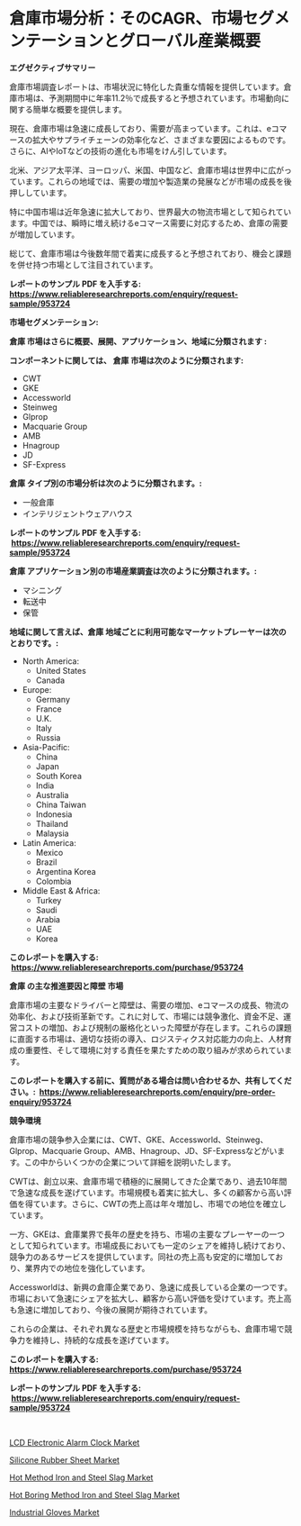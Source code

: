 <p><h1>倉庫市場分析：そのCAGR、市場セグメンテーションとグローバル産業概要</h1></p><p><strong>エグゼクティブサマリー</strong></p>
<p><p>倉庫市場調査レポートは、市場状況に特化した貴重な情報を提供しています。倉庫市場は、予測期間中に年率11.2％で成長すると予想されています。市場動向に関する簡単な概要を提供します。</p><p>現在、倉庫市場は急速に成長しており、需要が高まっています。これは、eコマースの拡大やサプライチェーンの効率化など、さまざまな要因によるものです。さらに、AIやIoTなどの技術の進化も市場をけん引しています。</p><p>北米、アジア太平洋、ヨーロッパ、米国、中国など、倉庫市場は世界中に広がっています。これらの地域では、需要の増加や製造業の発展などが市場の成長を後押ししています。</p><p>特に中国市場は近年急速に拡大しており、世界最大の物流市場として知られています。中国では、瞬時に増え続けるeコマース需要に対応するため、倉庫の需要が増加しています。</p><p>総じて、倉庫市場は今後数年間で着実に成長すると予想されており、機会と課題を併せ持つ市場として注目されています。</p></p>
<p><strong>レポートのサンプル PDF を入手する: <a href="https://www.reliableresearchreports.com/enquiry/request-sample/953724">https://www.reliableresearchreports.com/enquiry/request-sample/953724</a></strong></p>
<p><strong>市場セグメンテーション:</strong></p>
<p><strong> 倉庫 市場はさらに概要、展開、アプリケーション、地域に分類されます :</strong></p>
<p><strong>コンポーネントに関しては、 倉庫 市場は次のように分類されます: &nbsp;</strong></p>
<p><ul><li>CWT</li><li>GKE</li><li>Accessworld</li><li>Steinweg</li><li>Glprop</li><li>Macquarie Group</li><li>AMB</li><li>Hnagroup</li><li>JD</li><li>SF-Express</li></ul></p>
<p><strong> 倉庫 タイプ別の市場分析は次のように分類されます。:</strong></p>
<p><ul><li>一般倉庫</li><li>インテリジェントウェアハウス</li></ul></p>
<p><strong>レポートのサンプル PDF を入手する: &nbsp;<a href="https://www.reliableresearchreports.com/enquiry/request-sample/953724">https://www.reliableresearchreports.com/enquiry/request-sample/953724</a></strong></p>
<p><strong> 倉庫 アプリケーション別の市場産業調査は次のように分類されます。:</strong></p>
<p><ul><li>マシニング</li><li>転送中</li><li>保管</li></ul></p>
<p><strong>地域に関して言えば、倉庫 地域ごとに利用可能なマーケットプレーヤーは次のとおりです。:</strong></p>
<p><ul>
    <li>
        North America:
        <ul>
            <li>United States</li>
            <li>Canada</li>
        </ul>
    </li>
    <li>
        Europe:
        <ul>
            <li>Germany</li>
            <li>France</li>
            <li>U.K.</li>
            <li>Italy</li>
            <li>Russia</li>
        </ul>
    </li>
    <li>
        Asia-Pacific:
        <ul>
            <li>China</li>
            <li>Japan</li>
            <li>South Korea</li>
            <li>India</li>
            <li>Australia</li>
            <li>China Taiwan</li>
            <li>Indonesia</li>
            <li>Thailand</li>
            <li>Malaysia</li>
        </ul>
    </li>
    <li>
        Latin America:
        <ul>
            <li>Mexico</li>
            <li>Brazil</li>
            <li>Argentina Korea</li>
            <li>Colombia</li>
        </ul>
    </li>
    <li>
        Middle East & Africa:
        <ul>
            <li>Turkey</li>
            <li>Saudi</li>
            <li>Arabia</li>
            <li>UAE</li>
            <li>Korea</li>
        </ul>
    </li>
    </ul></p>
<p><strong>このレポートを購入する: &nbsp;<a href="https://www.reliableresearchreports.com/purchase/953724">https://www.reliableresearchreports.com/purchase/953724</a></strong></p>
<p><strong>倉庫 の主な推進要因と障壁 市場</strong></p>
<p><p>倉庫市場の主要なドライバーと障壁は、需要の増加、eコマースの成長、物流の効率化、および技術革新です。これに対して、市場には競争激化、資金不足、運営コストの増加、および規制の厳格化といった障壁が存在します。これらの課題に直面する市場は、適切な技術の導入、ロジスティクス対応能力の向上、人材育成の重要性、そして環境に対する責任を果たすための取り組みが求められています。</p></p>
<p><strong>このレポートを購入する前に、質問がある場合は問い合わせるか、共有してください。:&nbsp; <a href="https://www.reliableresearchreports.com/enquiry/pre-order-enquiry/953724">https://www.reliableresearchreports.com/enquiry/pre-order-enquiry/953724</a></strong></p>
<p><strong>競争環境</strong></p>
<p><p>倉庫市場の競争参入企業には、CWT、GKE、Accessworld、Steinweg、Glprop、Macquarie Group、AMB、Hnagroup、JD、SF-Expressなどがいます。この中からいくつかの企業について詳細を説明いたします。</p><p>CWTは、創立以来、倉庫市場で積極的に展開してきた企業であり、過去10年間で急速な成長を遂げています。市場規模も着実に拡大し、多くの顧客から高い評価を得ています。さらに、CWTの売上高は年々増加し、市場での地位を確立しています。</p><p>一方、GKEは、倉庫業界で長年の歴史を持ち、市場の主要なプレーヤーの一つとして知られています。市場成長においても一定のシェアを維持し続けており、競争力のあるサービスを提供しています。同社の売上高も安定的に増加しており、業界内での地位を強化しています。</p><p>Accessworldは、新興の倉庫企業であり、急速に成長している企業の一つです。市場において急速にシェアを拡大し、顧客から高い評価を受けています。売上高も急速に増加しており、今後の展開が期待されています。</p><p>これらの企業は、それぞれ異なる歴史と市場規模を持ちながらも、倉庫市場で競争力を維持し、持続的な成長を遂げています。</p></p>
<p><strong>このレポートを購入する: &nbsp; <a href="https://www.reliableresearchreports.com/purchase/953724">https://www.reliableresearchreports.com/purchase/953724</a></strong></p>
<p><strong>レポートのサンプル PDF を入手する: &nbsp;<a href="https://www.reliableresearchreports.com/enquiry/request-sample/953724">https://www.reliableresearchreports.com/enquiry/request-sample/953724</a></strong><strong></strong></p>
<p>&nbsp;</p>
<p><p><a href="https://picayune-night-cbd.notion.site/LCD-Electronic-Alarm-Clock-Market-Analysis-Examines-its-Scope-on-Growth-Opportunities-and-Forecaste-a4e8006971db4a89b3d37698a25067cb">LCD Electronic Alarm Clock Market</a></p><p><a href="https://view.publitas.com/reportprime-1/silicone-rubber-sheet-market-a-comprehensive-report-of-its-market-share-growth-trends-2024-2031/">Silicone Rubber Sheet Market</a></p><p><a href="https://artistic-helicopter-ca9.notion.site/Hot-Method-Iron-and-Steel-Slag-Market-Research-Report-Provides-thorough-Industry-Overview-which-off-06db3849b9a14f9e861c07ecaa504989">Hot Method Iron and Steel Slag Market</a></p><p><a href="https://valiant-lunge-8fe.notion.site/Hot-Boring-Method-Iron-and-Steel-Slag-Market-Size-Focuses-on-Market-Dynamics-In-Depth-Analysis-and--67928b4d01d540b9abe4fd5db2c7c131">Hot Boring Method Iron and Steel Slag Market</a></p><p><a href="https://view.publitas.com/reportprime-1/industrial-gloves-market-size-furnishes-valuable-information-encompassing-market-share-market-trends-and-projections-spanning-from-2024-to-2031/">Industrial Gloves Market</a></p></p>